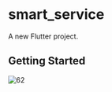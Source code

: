# smart_service

A new Flutter project.

## Getting Started

![62](https://user-images.githubusercontent.com/89096424/185142182-8757f0d5-2570-4c6c-baac-efb4bdfbd393.png)

